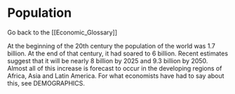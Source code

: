# Population

Go back to the [[Economic_Glossary]]


At the beginning of the 20th century the population of the world was 1.7 billion. At the end of that century, it had soared to 6 billion. Recent estimates suggest that it will be nearly 8 billion by 2025 and 9.3 billion by 2050. Almost all of this increase is forecast to occur in the developing regions of Africa, Asia and Latin America. For what economists have had to say about this, see DEMOGRAPHICS.

